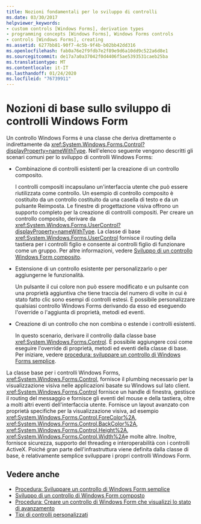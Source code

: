 ```yaml
---
title: Nozioni fondamentali per lo sviluppo di controlli
ms.date: 03/30/2017
helpviewer_keywords:
- custom controls [Windows Forms], derivation types
- programming concepts [Windows Forms], Windows Forms controls
- controls [Windows Forms], creating
ms.assetid: 6277bb81-90f7-4c5b-9f4b-b02bb42dd316
ms.openlocfilehash: fab0a76e2f9fdb7e2f89e9d6a10dd9c522a6d8e1
ms.sourcegitcommit: de17a7a0a37042f0d4406f5ae5393531caeb25ba
ms.translationtype: MT
ms.contentlocale: it-IT
ms.lasthandoff: 01/24/2020
ms.locfileid: "76739911"
---
```

# <a name="windows-forms-control-development-basics"></a>Nozioni di base sullo sviluppo di controlli Windows Form
Un controllo Windows Forms è una classe che deriva direttamente o indirettamente da <xref:System.Windows.Forms.Control?displayProperty=nameWithType>. Nell'elenco seguente vengono descritti gli scenari comuni per lo sviluppo di controlli Windows Forms:  
  
- Combinazione di controlli esistenti per la creazione di un controllo composito.  
  
     I controlli compositi incapsulano un'interfaccia utente che può essere riutilizzata come controllo. Un esempio di controllo composito è costituito da un controllo costituito da una casella di testo e da un pulsante Reimposta. Le finestre di progettazione visiva offrono un supporto completo per la creazione di controlli compositi. Per creare un controllo composito, derivare da <xref:System.Windows.Forms.UserControl?displayProperty=nameWithType>. La classe di base <xref:System.Windows.Forms.UserControl> fornisce il routing della tastiera per i controlli figlio e consente ai controlli figlio di funzionare come un gruppo. Per altre informazioni, vedere [Sviluppo di un controllo Windows Form composito](developing-a-composite-windows-forms-control.md).  
  
- Estensione di un controllo esistente per personalizzarlo o per aggiungerne le funzionalità.  
  
     Un pulsante il cui colore non può essere modificato e un pulsante con una proprietà aggiuntiva che tiene traccia del numero di volte in cui è stato fatto clic sono esempi di controlli estesi. È possibile personalizzare qualsiasi controllo Windows Forms derivando da esso ed eseguendo l'override o l'aggiunta di proprietà, metodi ed eventi.  
  
- Creazione di un controllo che non combina o estende i controlli esistenti.  
  
     In questo scenario, derivare il controllo dalla classe base <xref:System.Windows.Forms.Control>. È possibile aggiungere così come eseguire l'override di proprietà, metodi ed eventi della classe di base. Per iniziare, vedere [procedura: sviluppare un controllo di Windows Forms semplice](how-to-develop-a-simple-windows-forms-control.md).  
  
 La classe base per i controlli Windows Forms, <xref:System.Windows.Forms.Control>, fornisce il plumbing necessario per la visualizzazione visiva nelle applicazioni basate su Windows sul lato client. <xref:System.Windows.Forms.Control> fornisce un handle di finestra, gestisce il routing del messaggio e fornisce gli eventi del mouse e della tastiera, oltre a molti altri eventi dell'interfaccia utente. Fornisce un layout avanzato con proprietà specifiche per la visualizzazione visiva, ad esempio <xref:System.Windows.Forms.Control.ForeColor%2A>, <xref:System.Windows.Forms.Control.BackColor%2A>, <xref:System.Windows.Forms.Control.Height%2A>, <xref:System.Windows.Forms.Control.Width%2A>e molte altre. Inoltre, fornisce sicurezza, supporto del threading e interoperabilità con i controlli ActiveX. Poiché gran parte dell'infrastruttura viene definita dalla classe di base, è relativamente semplice sviluppare i propri controlli Windows Form.  
  
## <a name="see-also"></a>Vedere anche

- [Procedura: Sviluppare un controllo di Windows Form semplice](how-to-develop-a-simple-windows-forms-control.md)
- [Sviluppo di un controllo di Windows Form composto](developing-a-composite-windows-forms-control.md)
- [Procedura: Creare un controllo di Windows Form che visualizzi lo stato di avanzamento](how-to-create-a-windows-forms-control-that-shows-progress.md)
- [Tipi di controlli personalizzati](varieties-of-custom-controls.md)
